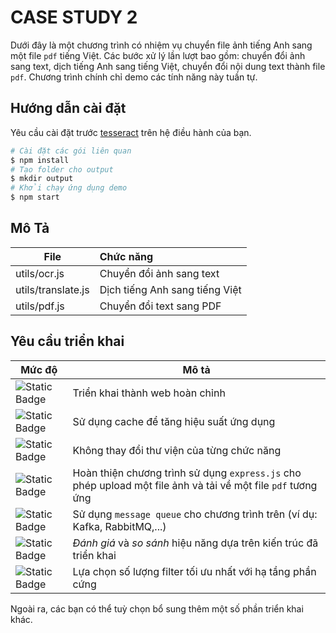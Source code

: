 # CASE STUDY 2
Dưới đây là một chương trình có nhiệm vụ chuyển file ảnh tiếng Anh sang một file `pdf` tiếng Việt. Các bước xử lý lần lượt bao gồm: chuyển đổi ảnh sang text, dịch tiếng Anh sang tiếng Việt, chuyển đổi nội dung text thành file `pdf`. Chương trình chính chỉ demo các tính năng này tuần tự.

## Hướng dẫn cài đặt
Yêu cầu cài đặt trước [tesseract](https://tesseract-ocr.github.io/tessdoc/Installation.html) trên hệ điều hành của bạn. 

```sh
# Cài đặt các gói liên quan
$ npm install
# Tạo folder cho output
$ mkdir output
# Khởi chạy ứng dụng demo
$ npm start
```

## Mô Tả
| File | Chức năng |
|--|:--|
| utils/ocr.js | Chuyển đổi ảnh sang text |
| utils/translate.js | Dịch tiếng Anh sang tiếng Việt |
| utils/pdf.js | Chuyển đổi text sang PDF |


## Yêu cầu triển khai
| Mức độ | Mô tả |
|--|--|
| ![Static Badge](https://img.shields.io/badge/OPTIONAL-easy-green) | Triển khai thành web hoàn chỉnh |
| ![Static Badge](https://img.shields.io/badge/OPTIONAL-hard-red) | Sử dụng cache để tăng hiệu suất ứng dụng |
| ![Static Badge](https://img.shields.io/badge/REQUIRED-warning-orange)  | Không thay đổi thư viện của từng chức năng |
| ![Static Badge](https://img.shields.io/badge/REQUIRED-easy-green)  | Hoàn thiện chương trình sử dụng `express.js` cho phép upload một file ảnh và tải về một file `pdf` tương ứng |
| ![Static Badge](https://img.shields.io/badge/REQUIRED-medium-yellow) | Sử dụng `message queue` cho chương trình trên (ví dụ: Kafka, RabbitMQ,...) |
| ![Static Badge](https://img.shields.io/badge/REQUIRED-medium-yellow) | *Đánh giá* và *so sánh* hiệu năng dựa trên kiến trúc đã triển khai |
| ![Static Badge](https://img.shields.io/badge/REQUIRED-medium-yellow) | Lựa chọn số lượng filter tối ưu nhất với hạ tầng phần cứng |

Ngoài ra, các bạn có thể tuỳ chọn bổ sung thêm một số phần triển khai khác.
